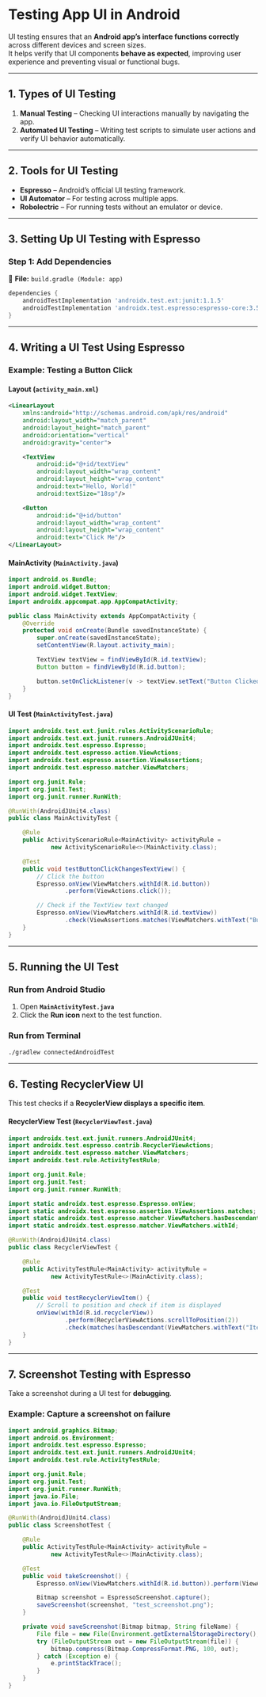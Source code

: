 
# **Testing App UI in Android**  

UI testing ensures that an **Android app’s interface functions correctly** across different devices and screen sizes.  
It helps verify that UI components **behave as expected**, improving user experience and preventing visual or functional bugs.

---

## **1. Types of UI Testing**  

1. **Manual Testing** – Checking UI interactions manually by navigating the app.  
2. **Automated UI Testing** – Writing test scripts to simulate user actions and verify UI behavior automatically.

---

## **2. Tools for UI Testing**  

- **Espresso** – Android’s official UI testing framework.  
- **UI Automator** – For testing across multiple apps.  
- **Robolectric** – For running tests without an emulator or device.  

---

## **3. Setting Up UI Testing with Espresso**  

### **Step 1: Add Dependencies**  

📂 **File:** `build.gradle (Module: app)`

```gradle
dependencies {
    androidTestImplementation 'androidx.test.ext:junit:1.1.5'
    androidTestImplementation 'androidx.test.espresso:espresso-core:3.5.1'
}
```

---

## **4. Writing a UI Test Using Espresso**  

### **Example: Testing a Button Click**  

#### **Layout (`activity_main.xml`)**  

```xml
<LinearLayout
    xmlns:android="http://schemas.android.com/apk/res/android"
    android:layout_width="match_parent"
    android:layout_height="match_parent"
    android:orientation="vertical"
    android:gravity="center">

    <TextView
        android:id="@+id/textView"
        android:layout_width="wrap_content"
        android:layout_height="wrap_content"
        android:text="Hello, World!"
        android:textSize="18sp"/>

    <Button
        android:id="@+id/button"
        android:layout_width="wrap_content"
        android:layout_height="wrap_content"
        android:text="Click Me"/>
</LinearLayout>
```

#### **MainActivity (`MainActivity.java`)**  

```java
import android.os.Bundle;
import android.widget.Button;
import android.widget.TextView;
import androidx.appcompat.app.AppCompatActivity;

public class MainActivity extends AppCompatActivity {
    @Override
    protected void onCreate(Bundle savedInstanceState) {
        super.onCreate(savedInstanceState);
        setContentView(R.layout.activity_main);

        TextView textView = findViewById(R.id.textView);
        Button button = findViewById(R.id.button);

        button.setOnClickListener(v -> textView.setText("Button Clicked!"));
    }
}
```

#### **UI Test (`MainActivityTest.java`)**  

```java
import androidx.test.ext.junit.rules.ActivityScenarioRule;
import androidx.test.ext.junit.runners.AndroidJUnit4;
import androidx.test.espresso.Espresso;
import androidx.test.espresso.action.ViewActions;
import androidx.test.espresso.assertion.ViewAssertions;
import androidx.test.espresso.matcher.ViewMatchers;

import org.junit.Rule;
import org.junit.Test;
import org.junit.runner.RunWith;

@RunWith(AndroidJUnit4.class)
public class MainActivityTest {

    @Rule
    public ActivityScenarioRule<MainActivity> activityRule =
            new ActivityScenarioRule<>(MainActivity.class);

    @Test
    public void testButtonClickChangesTextView() {
        // Click the button
        Espresso.onView(ViewMatchers.withId(R.id.button))
                .perform(ViewActions.click());

        // Check if the TextView text changed
        Espresso.onView(ViewMatchers.withId(R.id.textView))
                .check(ViewAssertions.matches(ViewMatchers.withText("Button Clicked!")));
    }
}
```

---

## **5. Running the UI Test**  

### **Run from Android Studio**  
1. Open **`MainActivityTest.java`**  
2. Click the **Run icon** next to the test function.  

### **Run from Terminal**  
```sh
./gradlew connectedAndroidTest
```

---

## **6. Testing RecyclerView UI**  

This test checks if a **RecyclerView displays a specific item**.  

#### **RecyclerView Test (`RecyclerViewTest.java`)**  

```java
import androidx.test.ext.junit.runners.AndroidJUnit4;
import androidx.test.espresso.contrib.RecyclerViewActions;
import androidx.test.espresso.matcher.ViewMatchers;
import androidx.test.rule.ActivityTestRule;

import org.junit.Rule;
import org.junit.Test;
import org.junit.runner.RunWith;

import static androidx.test.espresso.Espresso.onView;
import static androidx.test.espresso.assertion.ViewAssertions.matches;
import static androidx.test.espresso.matcher.ViewMatchers.hasDescendant;
import static androidx.test.espresso.matcher.ViewMatchers.withId;

@RunWith(AndroidJUnit4.class)
public class RecyclerViewTest {

    @Rule
    public ActivityTestRule<MainActivity> activityRule =
            new ActivityTestRule<>(MainActivity.class);

    @Test
    public void testRecyclerViewItem() {
        // Scroll to position and check if item is displayed
        onView(withId(R.id.recyclerView))
                .perform(RecyclerViewActions.scrollToPosition(2))
                .check(matches(hasDescendant(ViewMatchers.withText("Item 3"))));
    }
}
```

---

## **7. Screenshot Testing with Espresso**  

Take a screenshot during a UI test for **debugging**.  

### **Example: Capture a screenshot on failure**  

```java
import android.graphics.Bitmap;
import android.os.Environment;
import androidx.test.espresso.Espresso;
import androidx.test.ext.junit.runners.AndroidJUnit4;
import androidx.test.rule.ActivityTestRule;

import org.junit.Rule;
import org.junit.Test;
import org.junit.runner.RunWith;
import java.io.File;
import java.io.FileOutputStream;

@RunWith(AndroidJUnit4.class)
public class ScreenshotTest {

    @Rule
    public ActivityTestRule<MainActivity> activityRule =
            new ActivityTestRule<>(MainActivity.class);

    @Test
    public void takeScreenshot() {
        Espresso.onView(ViewMatchers.withId(R.id.button)).perform(ViewActions.click());

        Bitmap screenshot = EspressoScreenshot.capture();
        saveScreenshot(screenshot, "test_screenshot.png");
    }

    private void saveScreenshot(Bitmap bitmap, String fileName) {
        File file = new File(Environment.getExternalStorageDirectory(), fileName);
        try (FileOutputStream out = new FileOutputStream(file)) {
            bitmap.compress(Bitmap.CompressFormat.PNG, 100, out);
        } catch (Exception e) {
            e.printStackTrace();
        }
    }
}
```
